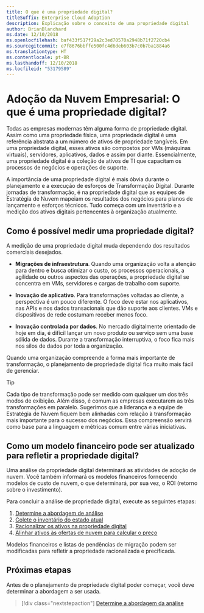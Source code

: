```yaml
---
title: O que é uma propriedade digital?
titleSuffix: Enterprise Cloud Adoption
description: Explicação sobre o conceito de uma propriedade digital
author: BrianBlanchard
ms.date: 12/10/2018
ms.openlocfilehash: baf433f517f29a2c3ed70570a2948b71f2720cb4
ms.sourcegitcommit: e7f8676bbffe500fc4d6deb603b7c0b7ba1884a6
ms.translationtype: HT
ms.contentlocale: pt-BR
ms.lasthandoff: 12/10/2018
ms.locfileid: "53179589"
---
```

# <a name="enterprise-cloud-adoption-what-is-a-digital-estate"></a>Adoção da Nuvem Empresarial: O que é uma propriedade digital?

Todas as empresas modernas têm alguma forma de propriedade digital. Assim como uma propriedade física, uma propriedade digital é uma referência abstrata a um número de ativos de propriedade tangíveis. Em uma propriedade digital, esses ativos são compostos por VMs (máquinas virtuais), servidores, aplicativos, dados e assim por diante. Essencialmente, uma propriedade digital é a coleção de ativos de TI que capacitam os processos de negócios e operações de suporte.

A importância de uma propriedade digital é mais óbvia durante o planejamento e a execução de esforços de Transformação Digital. Durante jornadas de transformação, é na propriedade digital que as equipes de Estratégia de Nuvem mapeiam os resultados dos negócios para planos de lançamento e esforços técnicos. Tudo começa com um inventário e a medição dos ativos digitais pertencentes à organização atualmente.

## <a name="how-can-a-digital-estate-be-measured"></a>Como é possível medir uma propriedade digital?

A medição de uma propriedade digital muda dependendo dos resultados comerciais desejados.

- **Migrações de infraestrutura**. Quando uma organização volta a atenção para dentro e busca otimizar o custo, os processos operacionais, a agilidade ou outros aspectos das operações, a propriedade digital se concentra em VMs, servidores e cargas de trabalho com suporte.

- **Inovação de aplicativo**. Para transformações voltadas ao cliente, a perspectiva é um pouco diferente. O foco deve estar nos aplicativos, nas APIs e nos dados transacionais que dão suporte aos clientes. VMs e dispositivos de rede costumam receber menos foco.

- **Inovação controlada por dados**. No mercado digitalmente orientado de hoje em dia, é difícil lançar um novo produto ou serviço sem uma base sólida de dados. Durante a transformação interruptiva, o foco fica mais nos silos de dados por toda a organização.

Quando uma organização compreende a forma mais importante de transformação, o planejamento de propriedade digital fica muito mais fácil de gerenciar.

> [!TIP]
> Cada tipo de transformação pode ser medido com qualquer um dos três modos de exibição. Além disso, é comum as empresas executarem as três transformações em paralelo. Sugerimos que a liderança e a equipe de Estratégia de Nuvem fiquem bem alinhadas com relação à transformação mais importante para o sucesso dos negócios. Essa compreensão servirá como base para a linguagem e métricas comum entre várias iniciativas.

## <a name="how-can-a-financial-model-be-updated-to-reflect-the-digital-estate"></a>Como um modelo financeiro pode ser atualizado para refletir a propriedade digital?

Uma análise da propriedade digital determinará as atividades de adoção de nuvem. Você também informará os modelos financeiros fornecendo modelos de custo de nuvem, o que determinará, por sua vez, o ROI (retorno sobre o investimento).

Para concluir a análise de propriedade digital, execute as seguintes etapas:

1. [Determine a abordagem de análise](approach.md)
1. [Colete o inventário do estado atual](inventory.md)
1. [Racionalizar os ativos na propriedade digital](rationalize.md)
1. [Alinhar ativos às ofertas de nuvem para calcular o preço](calculate.md)

Modelos financeiros e listas de pendências de migração podem ser modificadas para refletir a propriedade racionalizada e precificada.

## <a name="next-steps"></a>Próximas etapas

Antes de o planejamento de propriedade digital poder começar, você deve determinar a abordagem a ser usada.

> [!div class="nextstepaction"]
> [Determine a abordagem da análise](approach.md)